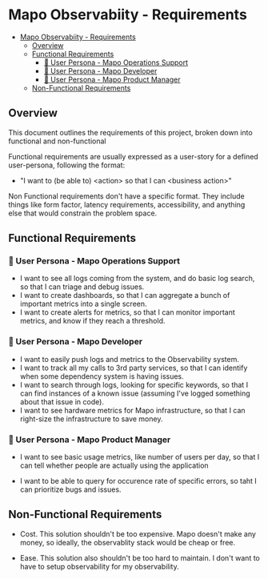 # Mapo Observabiity - Requirements

- [Mapo Observabiity - Requirements](#mapo-observabiity---requirements)
  - [Overview](#overview)
  - [Functional Requirements](#functional-requirements)
    - [👤 User Persona - Mapo Operations Support](#-user-persona---mapo-operations-support)
    - [👤 User Persona - Mapo Developer](#-user-persona---mapo-developer)
    - [👤 User Persona - Mapo Product Manager](#-user-persona---mapo-product-manager)
  - [Non-Functional Requirements](#non-functional-requirements)


## Overview
This document outlines the requirements of this project, broken down into functional and non-functional

Functional requirements are usually expressed as a user-story for a defined user-persona, following the format:

- "I want to (be able to) \<action> so that I can \<business action>"

Non Functional requirements don't have a specific format. They include things like form factor, latency requirements, accessibility, and anything else that would constrain the problem space.

## Functional Requirements

### 👤 User Persona - Mapo Operations Support
- I want to see all logs coming from the system, and do basic log search, so that I can triage and debug issues.
- I want to create dashboards, so that I can aggregate a bunch of important metrics into a single screen.
- I want to create alerts for metrics, so that I can monitor important metrics, and know if they reach a threshold.

### 👤 User Persona - Mapo Developer
- I want to easily push logs and metrics to the Observability system.
- I want to track all my calls to 3rd party services, so that I can identify when some dependency system is having issues.
- I want to search through logs, looking for specific keywords, so that I can find instances of a known issue (assuming I've logged something about that issue in code).
- I want to see hardware metrics for Mapo infrastructure, so that I can right-size the infrastructure to save money.


### 👤 User Persona - Mapo Product Manager
- I want to see basic usage metrics, like number of users per day, so that I can tell whether people are actually using the application

- I want to be able to query for occurence rate of specific errors, so taht I can prioritize bugs and issues.

## Non-Functional Requirements

- Cost. This solution shouldn't be too expensive. Mapo doesn't make any money, so ideally, the observablity stack would be cheap or free.

- Ease. This solution also shouldn't be too hard to maintain. I don't want to have to setup observability for my observability.
